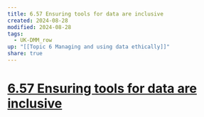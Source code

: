 ```yaml
---
title: 6.57 Ensuring tools for data are inclusive
created: 2024-08-28
modified: 2024-08-28
tags:
  - UK-DMM_row
up: "[[Topic 6 Managing and using data ethically]]"
share: true
---
```

# [6.57 Ensuring tools for data are inclusive](6.57%20Ensuring%20tools%20for%20data%20are%20inclusive.md)
